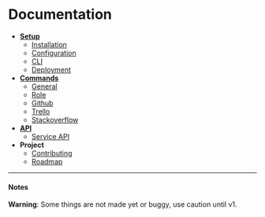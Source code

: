 # Documentation

- [**Setup**](setup/)
  - [Installation](setup/)
  - [Configuration](setup/configuration.md)
  - [CLI](setup/cli.md)
  - [Deployment](setup/deployment.md)
- [**Commands**](commands/)
  - [General](commands/)
  - [Role](commands/role.md)
  - [Github](commands/github.md)
  - [Trello](commands/trello.md)
  - [Stackoverflow](commands/stackoverflow.md)
- [**API**](api/)
  - [Service API](api/service.md)
- **Project**
  - [Contributing](../CONTRIBUTING.md)
  - [Roadmap](../../../projects/1)

----

#### Notes

**Warning**:  Some things are not made yet or buggy, use caution until v1.
